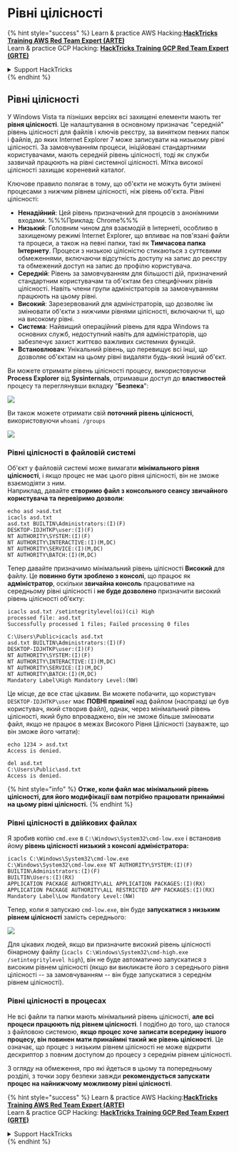 # Рівні цілісності

{% hint style="success" %}
Learn & practice AWS Hacking:<img src="/.gitbook/assets/arte.png" alt="" data-size="line">[**HackTricks Training AWS Red Team Expert (ARTE)**](https://training.hacktricks.xyz/courses/arte)<img src="/.gitbook/assets/arte.png" alt="" data-size="line">\
Learn & practice GCP Hacking: <img src="/.gitbook/assets/grte.png" alt="" data-size="line">[**HackTricks Training GCP Red Team Expert (GRTE)**<img src="/.gitbook/assets/grte.png" alt="" data-size="line">](https://training.hacktricks.xyz/courses/grte)

<details>

<summary>Support HackTricks</summary>

* Check the [**subscription plans**](https://github.com/sponsors/carlospolop)!
* **Join the** 💬 [**Discord group**](https://discord.gg/hRep4RUj7f) or the [**telegram group**](https://t.me/peass) or **follow** us on **Twitter** 🐦 [**@hacktricks\_live**](https://twitter.com/hacktricks\_live)**.**
* **Share hacking tricks by submitting PRs to the** [**HackTricks**](https://github.com/carlospolop/hacktricks) and [**HackTricks Cloud**](https://github.com/carlospolop/hacktricks-cloud) github repos.

</details>
{% endhint %}

## Рівні цілісності

У Windows Vista та пізніших версіях всі захищені елементи мають тег **рівня цілісності**. Це налаштування в основному призначає "середній" рівень цілісності для файлів і ключів реєстру, за винятком певних папок і файлів, до яких Internet Explorer 7 може записувати на низькому рівні цілісності. За замовчуванням процеси, ініційовані стандартними користувачами, мають середній рівень цілісності, тоді як служби зазвичай працюють на рівні системної цілісності. Мітка високої цілісності захищає кореневий каталог.

Ключове правило полягає в тому, що об'єкти не можуть бути змінені процесами з нижчим рівнем цілісності, ніж рівень об'єкта. Рівні цілісності:

* **Ненадійний**: Цей рівень призначений для процесів з анонімними входами. %%%Приклад: Chrome%%%
* **Низький**: Головним чином для взаємодій в Інтернеті, особливо в захищеному режимі Internet Explorer, що впливає на пов'язані файли та процеси, а також на певні папки, такі як **Тимчасова папка Інтернету**. Процеси з низькою цілісністю стикаються з суттєвими обмеженнями, включаючи відсутність доступу на запис до реєстру та обмежений доступ на запис до профілю користувача.
* **Середній**: Рівень за замовчуванням для більшості дій, призначений стандартним користувачам та об'єктам без специфічних рівнів цілісності. Навіть члени групи адміністраторів за замовчуванням працюють на цьому рівні.
* **Високий**: Зарезервований для адміністраторів, що дозволяє їм змінювати об'єкти з нижчими рівнями цілісності, включаючи ті, що на високому рівні.
* **Система**: Найвищий операційний рівень для ядра Windows та основних служб, недоступний навіть для адміністраторів, що забезпечує захист життєво важливих системних функцій.
* **Встановлювач**: Унікальний рівень, що перевищує всі інші, що дозволяє об'єктам на цьому рівні видаляти будь-який інший об'єкт.

Ви можете отримати рівень цілісності процесу, використовуючи **Process Explorer** від **Sysinternals**, отримавши доступ до **властивостей** процесу та переглянувши вкладку "**Безпека**":

![](<../../.gitbook/assets/image (824).png>)

Ви також можете отримати свій **поточний рівень цілісності**, використовуючи `whoami /groups`

![](<../../.gitbook/assets/image (325).png>)

### Рівні цілісності в файловій системі

Об'єкт у файловій системі може вимагати **мінімального рівня цілісності**, і якщо процес не має цього рівня цілісності, він не зможе взаємодіяти з ним.\
Наприклад, давайте **створимо файл з консольного сеансу звичайного користувача та перевіримо дозволи**:
```
echo asd >asd.txt
icacls asd.txt
asd.txt BUILTIN\Administrators:(I)(F)
DESKTOP-IDJHTKP\user:(I)(F)
NT AUTHORITY\SYSTEM:(I)(F)
NT AUTHORITY\INTERACTIVE:(I)(M,DC)
NT AUTHORITY\SERVICE:(I)(M,DC)
NT AUTHORITY\BATCH:(I)(M,DC)
```
Тепер давайте призначимо мінімальний рівень цілісності **Високий** для файлу. Це **повинно бути зроблено з консолі**, що працює як **адміністратор**, оскільки **звичайна консоль** працюватиме на середньому рівні цілісності і **не буде дозволено** призначити високий рівень цілісності об'єкту:
```
icacls asd.txt /setintegritylevel(oi)(ci) High
processed file: asd.txt
Successfully processed 1 files; Failed processing 0 files

C:\Users\Public>icacls asd.txt
asd.txt BUILTIN\Administrators:(I)(F)
DESKTOP-IDJHTKP\user:(I)(F)
NT AUTHORITY\SYSTEM:(I)(F)
NT AUTHORITY\INTERACTIVE:(I)(M,DC)
NT AUTHORITY\SERVICE:(I)(M,DC)
NT AUTHORITY\BATCH:(I)(M,DC)
Mandatory Label\High Mandatory Level:(NW)
```
Це місце, де все стає цікавим. Ви можете побачити, що користувач `DESKTOP-IDJHTKP\user` має **ПОВНІ привілеї** над файлом (насправді це був користувач, який створив файл), однак, через мінімальний рівень цілісності, який було впроваджено, він не зможе більше змінювати файл, якщо не працює в межах Високого Рівня Цілісності (зауважте, що він зможе його читати):
```
echo 1234 > asd.txt
Access is denied.

del asd.txt
C:\Users\Public\asd.txt
Access is denied.
```
{% hint style="info" %}
**Отже, коли файл має мінімальний рівень цілісності, для його модифікації вам потрібно працювати принаймні на цьому рівні цілісності.**
{% endhint %}

### Рівні цілісності в двійкових файлах

Я зробив копію `cmd.exe` в `C:\Windows\System32\cmd-low.exe` і встановив йому **рівень цілісності низький з консолі адміністратора:**
```
icacls C:\Windows\System32\cmd-low.exe
C:\Windows\System32\cmd-low.exe NT AUTHORITY\SYSTEM:(I)(F)
BUILTIN\Administrators:(I)(F)
BUILTIN\Users:(I)(RX)
APPLICATION PACKAGE AUTHORITY\ALL APPLICATION PACKAGES:(I)(RX)
APPLICATION PACKAGE AUTHORITY\ALL RESTRICTED APP PACKAGES:(I)(RX)
Mandatory Label\Low Mandatory Level:(NW)
```
Тепер, коли я запускаю `cmd-low.exe`, він буде **запускатися з низьким рівнем цілісності** замість середнього:

![](<../../.gitbook/assets/image (313).png>)

Для цікавих людей, якщо ви призначите високий рівень цілісності бінарному файлу (`icacls C:\Windows\System32\cmd-high.exe /setintegritylevel high`), він не буде автоматично запускатися з високим рівнем цілісності (якщо ви викликаєте його з середнього рівня цілісності -- за замовчуванням -- він буде запускатися з середнім рівнем цілісності).

### Рівні цілісності в процесах

Не всі файли та папки мають мінімальний рівень цілісності, **але всі процеси працюють під рівнем цілісності**. І подібно до того, що сталося з файловою системою, **якщо процес хоче записати всередину іншого процесу, він повинен мати принаймні такий же рівень цілісності**. Це означає, що процес з низьким рівнем цілісності не може відкрити дескриптор з повним доступом до процесу з середнім рівнем цілісності.

З огляду на обмеження, про які йдеться в цьому та попередньому розділі, з точки зору безпеки завжди **рекомендується запускати процес на найнижчому можливому рівні цілісності**.


{% hint style="success" %}
Learn & practice AWS Hacking:<img src="/.gitbook/assets/arte.png" alt="" data-size="line">[**HackTricks Training AWS Red Team Expert (ARTE)**](https://training.hacktricks.xyz/courses/arte)<img src="/.gitbook/assets/arte.png" alt="" data-size="line">\
Learn & practice GCP Hacking: <img src="/.gitbook/assets/grte.png" alt="" data-size="line">[**HackTricks Training GCP Red Team Expert (GRTE)**<img src="/.gitbook/assets/grte.png" alt="" data-size="line">](https://training.hacktricks.xyz/courses/grte)

<details>

<summary>Support HackTricks</summary>

* Check the [**subscription plans**](https://github.com/sponsors/carlospolop)!
* **Join the** 💬 [**Discord group**](https://discord.gg/hRep4RUj7f) or the [**telegram group**](https://t.me/peass) or **follow** us on **Twitter** 🐦 [**@hacktricks\_live**](https://twitter.com/hacktricks\_live)**.**
* **Share hacking tricks by submitting PRs to the** [**HackTricks**](https://github.com/carlospolop/hacktricks) and [**HackTricks Cloud**](https://github.com/carlospolop/hacktricks-cloud) github repos.

</details>
{% endhint %}

